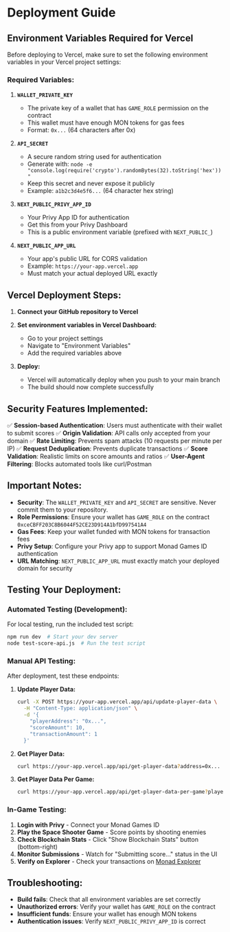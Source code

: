 # Deployment Guide

## Environment Variables Required for Vercel

Before deploying to Vercel, make sure to set the following environment variables in your Vercel project settings:

### Required Variables:

1. **`WALLET_PRIVATE_KEY`**
   - The private key of a wallet that has `GAME_ROLE` permission on the contract
   - This wallet must have enough MON tokens for gas fees
   - Format: `0x...` (64 characters after 0x)

2. **`API_SECRET`**
   - A secure random string used for authentication
   - Generate with: `node -e "console.log(require('crypto').randomBytes(32).toString('hex'))"`
   - Keep this secret and never expose it publicly
   - Example: `a1b2c3d4e5f6...` (64 character hex string)

3. **`NEXT_PUBLIC_PRIVY_APP_ID`**
   - Your Privy App ID for authentication
   - Get this from your Privy Dashboard
   - This is a public environment variable (prefixed with `NEXT_PUBLIC_`)

4. **`NEXT_PUBLIC_APP_URL`**
   - Your app's public URL for CORS validation
   - Example: `https://your-app.vercel.app`
   - Must match your actual deployed URL exactly

## Vercel Deployment Steps:

1. **Connect your GitHub repository to Vercel**
   
2. **Set environment variables in Vercel Dashboard:**
   - Go to your project settings
   - Navigate to "Environment Variables"
   - Add the required variables above

3. **Deploy:**
   - Vercel will automatically deploy when you push to your main branch
   - The build should now complete successfully

## Security Features Implemented:

✅ **Session-based Authentication**: Users must authenticate with their wallet to submit scores
✅ **Origin Validation**: API calls only accepted from your domain
✅ **Rate Limiting**: Prevents spam attacks (10 requests per minute per IP)
✅ **Request Deduplication**: Prevents duplicate transactions
✅ **Score Validation**: Realistic limits on score amounts and ratios
✅ **User-Agent Filtering**: Blocks automated tools like curl/Postman

## Important Notes:

- **Security**: The `WALLET_PRIVATE_KEY` and `API_SECRET` are sensitive. Never commit them to your repository.
- **Role Permissions**: Ensure your wallet has `GAME_ROLE` on the contract `0xceCBFF203C8B6044F52CE23D914A1bfD997541A4`
- **Gas Fees**: Keep your wallet funded with MON tokens for transaction fees
- **Privy Setup**: Configure your Privy app to support Monad Games ID authentication
- **URL Matching**: `NEXT_PUBLIC_APP_URL` must exactly match your deployed domain for security

## Testing Your Deployment:

### Automated Testing (Development):
For local testing, run the included test script:
```bash
npm run dev  # Start your dev server
node test-score-api.js  # Run the test script
```

### Manual API Testing:
After deployment, test these endpoints:

1. **Update Player Data:**
   ```bash
   curl -X POST https://your-app.vercel.app/api/update-player-data \
     -H "Content-Type: application/json" \
     -d '{
       "playerAddress": "0x...",
       "scoreAmount": 10,
       "transactionAmount": 1
     }'
   ```

2. **Get Player Data:**
   ```bash
   curl https://your-app.vercel.app/api/get-player-data?address=0x...
   ```

3. **Get Player Data Per Game:**
   ```bash
   curl https://your-app.vercel.app/api/get-player-data-per-game?playerAddress=0x...&gameAddress=0xceCBFF203C8B6044F52CE23D914A1bfD997541A4
   ```

### In-Game Testing:
1. **Login with Privy** - Connect your Monad Games ID
2. **Play the Space Shooter Game** - Score points by shooting enemies
3. **Check Blockchain Stats** - Click "Show Blockchain Stats" button (bottom-right)
4. **Monitor Submissions** - Watch for "Submitting score..." status in the UI
5. **Verify on Explorer** - Check your transactions on [Monad Explorer](https://testnet.monadexplorer.com/)

## Troubleshooting:

- **Build fails**: Check that all environment variables are set correctly
- **Unauthorized errors**: Verify your wallet has `GAME_ROLE` on the contract
- **Insufficient funds**: Ensure your wallet has enough MON tokens
- **Authentication issues**: Verify `NEXT_PUBLIC_PRIVY_APP_ID` is correct